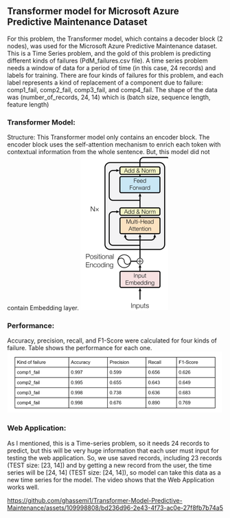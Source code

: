 ## Transformer model for Microsoft Azure Predictive Maintenance Dataset

For this problem, the Transformer model, which contains a decoder block (2 nodes), was used for the Microsoft Azure Predictive Maintenance dataset. This is a Time Series problem, and the gold of this problem is predicting different kinds of failures (PdM_failures.csv file).
A time series problem needs a window of data for a period of time (in this case, 24 records) and labels for training. There are four kinds of failures for this problem, and each label represents a kind of replacement of a component due to failure: comp1_fail, comp2_fail, comp3_fail, and comp4_fail. 
The shape of the data was (number_of_records, 24, 14) which is (batch size, sequence length, feature length)
### Transformer Model: 
Structure: This Transformer model only contains an encoder block.  The encoder block uses the self-attention mechanism to enrich each token with contextual information from the whole sentence. But, this model did not contain Embedding layer.
![transformer_model](./images/transformer_model.png)
### Performance: 
Accuracy, precision, recall, and F1-Score were calculated for four kinds of failure. Table shows the performance for each one.
![table](./images/table.png)
### Web Application:
As I mentioned, this is a Time-series problem, so it needs 24 records to predict, but this will be very huge information that each user must input for testing the web application. So, we use saved records, including 23 records (TEST size: [23, 14]) and by getting a new record from the user, the time series will be [24, 14] (TEST size: [24, 14]), so model can take this data as a new time series for the model. The video shows that the Web Application works well.


https://github.com/ghassemi1/Transformer-Model-Predictive-Maintenance/assets/109998808/bd236d96-2e43-4f73-ac0e-27f8fb7b74a5

